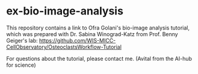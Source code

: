 # ex-bio-image-analysis
This repository contains a link to Ofra Golani's bio-image analysis tutorial, which was prepared with Dr. Sabina Winograd-Katz from Prof. Benny Geiger's lab:
https://github.com/WIS-MICC-CellObservatory/OsteoclastsWorkflow-Tutorial

For questions about the tutorial, please contact me. (Avital from the AI-hub for science)
